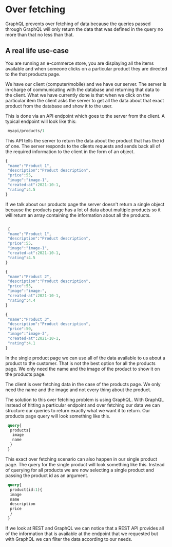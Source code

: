 # Over fetching
GraphQL prevents over fetching of data because the queries passed through GraphQL will only return the data that was defined in the query no more than that no less than that.

## A real life use-case
You are running an e-commerce store, you are displaying all the items available and when someone clicks on a particular product they are directed to the that products page.

We have our client (computer/mobile) and we have our server. The server is in-charge of communicating with the database and returning that data to the client. What we have currently done is that when we click on the particular item the client asks the server to get all the data about that exact product from the database and show it to the user.

This is done via an API endpoint which goes to the server from the client. A typical endpoint will look like this:

```GraphQL
 myapi/products/1
```

This API tells the server to return the data about the product that has the id of one. The server responds to the clients requests and sends back all of the required information to the client in the form of an object. 

```GraphQL
{
 "name":"Product 1",
 "description":"Product description",
 "price":55,
 "image":"image-1",
 "created-at":2021-10-1,
 "rating":4.5
}
```

If we talk about our products page the server doesn't return a single object because the products page has a lot of data about multiple products so it will return an array containing  the information about all the products.

```GraphQL

 {
 "name":"Product 1",
 "description":"Product description",
 "price":55,
 "image":"image-1",
 "created-at":2021-10-1,
 "rating":4.5
}

{
 "name":"Product 2",
 "description":"Product description",
 "price":55,
 "image":"image-",
 "created-at":2021-10-1,
 "rating":4.4
}

{
 "name":"Product 3",
 "description":"Product description",
 "price":50,
 "image":"image-3",
 "created-at":2021-10-1,
 "rating":4.1
}

```

In the single product page we can use all of the data available to us about a product to the customer. That is not the best option for all the products page. We only need the name and the image of the product to show it on the products page.

The client is over fetching data in the case of the products page. We only need the name and the image and not every thing about the product.

The solution to this over fetching problem is using GraphQL. With GraphQL instead of hitting a particular endpoint and over fetching our data we can structure our queries to return exactly what we want it to return. Our products page query will look something like this.

``` GraphQL
 query{
  products{
   image
   name
  }
 }
```

This exact over fetching scenario can also happen in our single product page. The query for the single product will look something like this. Instead of querying for all products we are now selecting a single product and passing the product id as an argument. 

```GraphQL
 query{
  product(id:1){
  image
  name
  description
  price
  }
 }

```

If we look at REST and GraphQL we can notice that a REST API provides all of the information that is available at the endpoint that we requested but with GraphQL we can filter the data according to our needs.